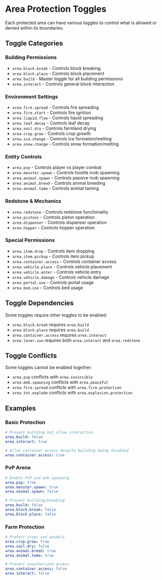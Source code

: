 # Area Protection Toggles

Each protected area can have various toggles to control what is allowed or denied within its boundaries.

## Toggle Categories

### Building Permissions
- `area.block.break` - Controls block breaking
- `area.block.place` - Controls block placement 
- `area.build` - Master toggle for all building permissions
- `area.interact` - Controls general block interaction

### Environment Settings
- `area.fire.spread` - Controls fire spreading
- `area.fire.start` - Controls fire ignition
- `area.liquid.flow` - Controls liquid spreading
- `area.leaf.decay` - Controls leaf decay
- `area.soil.dry` - Controls farmland drying
- `area.crop.grow` - Controls crop growth
- `area.ice.change` - Controls ice formation/melting
- `area.snow.change` - Controls snow formation/melting

### Entity Controls
- `area.pvp` - Controls player vs player combat
- `area.monster.spawn` - Controls hostile mob spawning
- `area.animal.spawn` - Controls passive mob spawning
- `area.animal.breed` - Controls animal breeding
- `area.animal.tame` - Controls animal taming

### Redstone & Mechanics
- `area.redstone` - Controls redstone functionality
- `area.pistons` - Controls piston operation
- `area.dispenser` - Controls dispenser operation
- `area.hopper` - Controls hopper operation

### Special Permissions
- `area.item.drop` - Controls item dropping
- `area.item.pickup` - Controls item pickup
- `area.container.access` - Controls container access
- `area.vehicle.place` - Controls vehicle placement
- `area.vehicle.enter` - Controls vehicle entry
- `area.vehicle.damage` - Controls vehicle damage
- `area.portal.use` - Controls portal usage
- `area.bed.use` - Controls bed usage

## Toggle Dependencies
Some toggles require other toggles to be enabled:
- `area.block.break` requires `area.build`
- `area.block.place` requires `area.build`
- `area.container.access` requires `area.interact`
- `area.lever.use` requires both `area.interact` and `area.redstone`

## Toggle Conflicts
Some toggles cannot be enabled together:
- `area.pvp` conflicts with `area.invincible`
- `area.mob.spawning` conflicts with `area.peaceful`
- `area.fire.spread` conflicts with `area.fire.protection`
- `area.tnt.explode` conflicts with `area.explosion.protection`

## Examples

### Basic Protection
```yaml
# Prevent building but allow interaction
area.build: false
area.interact: true

# Allow container access despite building being disabled
area.container.access: true
```

### PvP Arena
```yaml
# Enable PvP and mob spawning
area.pvp: true
area.monster.spawn: true
area.animal.spawn: false

# Prevent building/breaking
area.build: false
area.block.break: false
area.block.place: false
```

### Farm Protection
```yaml
# Protect crops and animals
area.crop.grow: true
area.soil.dry: false
area.animal.breed: true
area.animal.tame: true

# Prevent unauthorized access
area.container.access: false
area.interact: false
```
